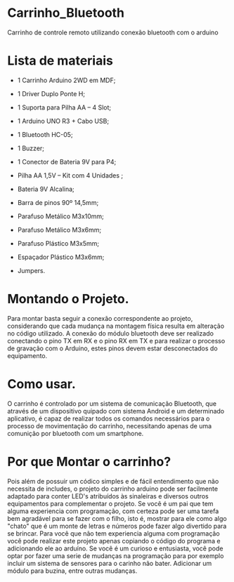 # Carrinho_Bluetooth
Carrinho de controle remoto utilizando conexão bluetooth com o arduino

# Lista de materiais
 * 1 Carrinho Arduino 2WD em MDF;

 * 1 Driver Duplo Ponte H;

 * 1 Suporta para Pilha AA – 4 Slot;

 * 1 Arduino UNO R3 + Cabo USB;

 * 1 Bluetooth HC-05;

 * 1 Buzzer;

 * 1 Conector de Bateria 9V para P4;

 * Pilha AA 1,5V – Kit com 4 Unidades ;

 * Bateria 9V Alcalina;

 * Barra de pinos 90º 14,5mm;

 * Parafuso Metálico M3x10mm;

 * Parafuso Metálico M3x6mm;

 * Parafuso Plástico M3x5mm;

 * Espaçador Plástico M3x6mm;

 * Jumpers.
 
# Montando o Projeto.
Para montar basta seguir a conexão correspondente ao projeto, considerando que cada mudança na montagem física resulta em alteração no código utilizado. A conexão do módulo bluetooth deve ser realizado conectando o pino TX em RX e o pino RX em TX e para realizar o processo de gravação com o Arduino, estes pinos devem estar desconectados do equipamento.

# Como usar.
O carrinho é controlado por um sistema de comunicação Bluetooth, que através de um dispositivo quipado com sistema Android e um determinado aplicativo, é capaz de realizar todos os comandos necessários para o processo de movimentação do carrinho, necessitando apenas de uma comunição por bluetooth com um smartphone.

# Por que Montar o carrinho?

Pois além de possuir um códico simples e de fácil entendimento que não necessita de includes, o projeto do carrinho arduino pode ser facilmente adaptado para conter LED's atribuídos às sinaleiras e diversos outros equipamentos para complementar o projeto.
Se você é um pai que tem alguma experiencia com programação, com certeza pode ser uma tarefa bem agradável para se fazer com o filho, isto é, mostrar para ele como algo "chato" que é um monte de letras e números pode fazer algo divertido para se brincar. Para você que não tem experiencia alguma com programação você pode realizar este projeto apenas copiando o código do programa e adicionando ele ao arduíno. Se você é um curioso e entusiasta, você pode optar por fazer uma serie de mudanças na programação para por exemplo incluir um sistema de sensores para o carinho não bater. Adicionar um módulo para buzina, entre outras mudanças.
